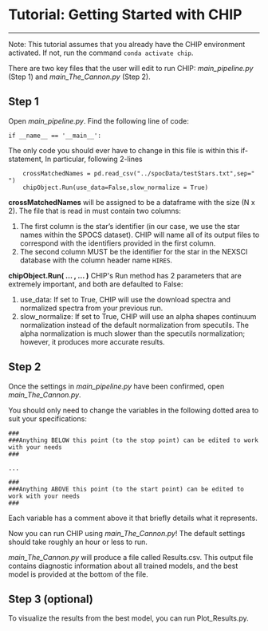# Tutorial: Getting Started with CHIP
---

Note: This tutorial assumes that you already have the CHIP environment activated. If not, run the command ```conda activate chip```.

There are two key files that the user will edit to run CHIP: *main_pipeline.py* (Step 1) and *main_The_Cannon.py* (Step 2).

## Step 1
Open *main_pipeline.py*. Find the following line of code: 

```
if __name__ == '__main__':
```
The only code you should ever have to change in this file is within this if-statement, In particular, following 2-lines

```{python} 
    crossMatchedNames = pd.read_csv("../spocData/testStars.txt",sep=" ")
    chipObject.Run(use_data=False,slow_normalize = True)
```

**crossMatchedNames** will be assigned to be a dataframe with the size (N x 2). The file that is read in must contain two columns:
1. The first column is the star’s identifier (in our case, we use the star names within the SPOCS dataset). CHIP will name all of its output files to correspond with the identifiers provided in the first column. 
2. The second column MUST be the identifier for the star in the NEXSCI database with the column header name ```HIRES```. 

**chipObject.Run( ... , ... )** CHIP's Run method has 2 parameters that are extremely important, and both are defaulted to False:
1. use_data: If set to True, CHIP will use the download spectra and normalized spectra from your previous run. 
2. slow_normalize: If set to True, CHIP will use an alpha shapes continuum normalization instead of the default normalization from specutils. The alpha normalization is much slower than the specutils normalization; however, it produces more accurate results. 


## Step 2
Once the settings in *main_pipeline.py* have been confirmed, open *main_The_Cannon.py*. 

You should only need to change the variables in the following dotted area to suit your specifications:  
```{python} 
###
###Anything BELOW this point (to the stop point) can be edited to work with your needs
###

...

###
###Anything ABOVE this point (to the start point) can be edited to work with your needs
###
```

Each variable has a comment above it that briefly details what it represents.

Now you can run CHIP using *main_The_Cannon.py*! The default settings should take roughly an hour or less to run. 

*main_The_Cannon.py* will produce a file called Results.csv. This output file contains diagnostic information about all trained models, and the best model is provided at the bottom of the file.

## Step 3 (optional)
To visualize the results from the best model, you can run Plot_Results.py. 
